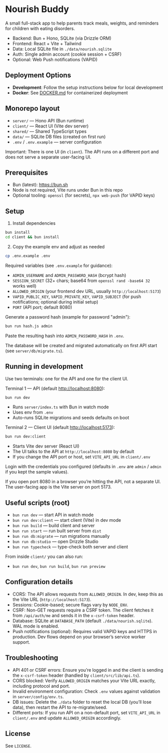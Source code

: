 # Nourish Buddy

A small full-stack app to help parents track meals, weights, and reminders for children with eating disorders.

- Backend: Bun + Hono, SQLite (via Drizzle ORM)
- Frontend: React + Vite + Tailwind
- Data: Local SQLite file in `./data/nourish.sqlite`
- Auth: Single admin account (cookie session + CSRF)
- Optional: Web Push notifications (VAPID)

## Deployment Options

- **Development**: Follow the setup instructions below for local development
- **Docker**: See [DOCKER.md](DOCKER.md) for containerized deployment

## Monorepo layout

- `server/` — Hono API (Bun runtime)
- `client/` — React UI (Vite dev server)
- `shared/` — Shared TypeScript types
- `data/` — SQLite DB files (created on first run)
- `.env` / `.env.example` — server configuration

Important: There is one UI (in `client`). The API runs on a different port and does not serve a separate user-facing UI.

## Prerequisites

- Bun (latest): https://bun.sh
- Node is not required, Vite runs under Bun in this repo
- Optional tooling: `openssl` (for secrets), `npx web-push` (for VAPID keys)

## Setup

1. Install dependencies

```bash
bun install
cd client && bun install
```

2. Copy the example env and adjust as needed

```bash
cp .env.example .env
```

Required variables (see `.env.example` for guidance):

- `ADMIN_USERNAME` and `ADMIN_PASSWORD_HASH` (bcrypt hash)
- `SESSION_SECRET` (32+ chars; base64 from `openssl rand -base64 32` works well)
- `ALLOWED_ORIGIN` (your frontend dev URL, usually `http://localhost:5173`)
- `VAPID_PUBLIC_KEY`, `VAPID_PRIVATE_KEY`, `VAPID_SUBJECT` (for push notifications; optional during initial setup)
- `PORT` (API port; default 8080)

Generate a password hash (example for password "admin"):

```bash
bun run hash.js admin
```

Paste the resulting hash into `ADMIN_PASSWORD_HASH` in `.env`.

The database will be created and migrated automatically on first API start (see `server/db/migrate.ts`).


## Running in development

Use two terminals: one for the API and one for the client UI.

Terminal 1 — API (default <http://localhost:8080>):

```bash
bun run dev
```

- Runs `server/index.ts` with Bun in watch mode
- Uses env from `.env`
- Auto-runs SQLite migrations and seeds defaults on boot

Terminal 2 — Client UI (default <http://localhost:5173>):

```bash
bun run dev:client
```

- Starts Vite dev server (React UI)
- The UI talks to the API at `http://localhost:8080` by default
- If you change the API port or host, set `VITE_API_URL` in `client/.env`

Login with the credentials you configured (defaults in `.env` are `admin` / `admin` if you kept the sample values).

If you open port 8080 in a browser you’re hitting the API, not a separate UI. The user-facing app is the Vite server on port 5173.


## Useful scripts (root)

- `bun run dev` — start API in watch mode
- `bun run dev:client` — start client (Vite) in dev mode
- `bun run build` — build client and server
- `bun run start` — run built server from `dist`
- `bun run db:migrate` — run migrations manually
- `bun run db:studio` — open Drizzle Studio
- `bun run typecheck` — type-check both server and client

From inside `client/` you can also run:

- `bun run dev`, `bun run build`, `bun run preview`


## Configuration details

- CORS: The API allows requests from `ALLOWED_ORIGIN`. In dev, keep this as the Vite URL (`http://localhost:5173`).
- Sessions: Cookie-based; secure flags vary by `NODE_ENV`.
- CSRF: Non-GET requests require a CSRF token. The client fetches it from `/api/auth/me` and sends it in the `x-csrf-token` header.
- Database: SQLite at `DATABASE_PATH` (default `./data/nourish.sqlite`). WAL mode is enabled.
- Push notifications (optional): Requires valid VAPID keys and HTTPS in production. Dev flows depend on your browser’s service worker support.


## Troubleshooting

- API 401 or CSRF errors: Ensure you’re logged in and the client is sending the `x-csrf-token` header (handled by `client/src/lib/api.ts`).
- CORS blocked: Verify `ALLOWED_ORIGIN` matches your Vite URL exactly, including protocol and port.
- Invalid environment configuration: Check `.env` values against validation in `server/config/env.ts`.
- DB issues: Delete the `./data` folder to reset the local DB (you’ll lose data), then restart the API to re-migrate/seed.
- Different ports: If you run API on a non-default port, set `VITE_API_URL` in `client/.env` and update `ALLOWED_ORIGIN` accordingly.


## License

See `LICENSE`.
